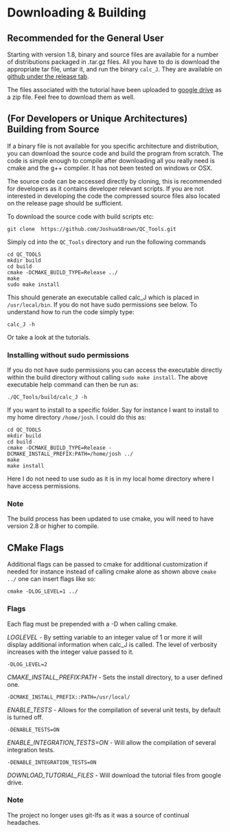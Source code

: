 # Downloading & Building

## Recommended for the General User

Starting with version 1.8, binary and source files are available for a number of distributions packaged in .tar.gz files. All you have to do is download the appropriate tar file, untar it, and run the binary `calc_J`. They are available on [github under the release tab](https://github.com/JoshuaSBrown/QC_Tools/releases).

The files associated with the tutorial have been uploaded to [google drive](https://drive.google.com/file/d/1rCsj_jpMyE0S0cokFJDyBSA0aPNiIHNb/view?usp=sharing) as a zip file. Feel free to download them as well.

## (For Developers or Unique Architectures) Building from Source

If a binary file is not available for you specific architecture and distribution, you can download the source code and build the program from scratch. The code is simple enough to compile after downloading all you really need is cmake and the g++ compiler. It has not been tested on windows or OSX.

The source code can be accessed directly by cloning, this is recommended for developers as it contains developer relevant scripts. If you are not interested in developing the code the compressed source files also located on the release page should be sufficient. 

To download the source code with build scripts etc:

```
git clone  https://github.com/JoshuaSBrown/QC_Tools.git
```

Simply cd into the `QC_Tools` directory and run the following commands

    cd QC_TOOLS
    mkdir build
    cd build
    cmake -DCMAKE_BUILD_TYPE=Release ../
    make
    sudo make install

This should generate an executable called calc_J which is placed in `/usr/local/bin`. If you do not have sudo permissions see below. To understand how to run the code simply type:

    calc_J -h

Or take a look at the tutorials. 

### Installing without sudo permissions

If you do not have sudo permissions you can access the executable directly within the build directory without calling `sudo make install`. The above executable help command can then be run as:  

    ./QC_Tools/build/calc_J -h

If you want to install to a specific folder. Say for instance I want to install to my home directory `/home/josh`. I could do this as:

    cd QC_TOOLS
    mkdir build
    cd build
    cmake -DCMAKE_BUILD_TYPE=Release -DCMAKE_INSTALL_PREFIX:PATH=/home/josh ../
    make
    make install

Here I do not need to use sudo as it is in my local home directory where I have access permissions. 

### Note

The build process has been updated to use cmake, you will need to have version 2.8 or higher to compile.

## CMake Flags

Additional flags can be passed to cmake for additional customization if needed for instance instead of calling cmake alone as shown above `cmake ../` one can insert flags like so:

    cmake -DLOG_LEVEL=1 ../

### Flags

Each flag must be prepended with a -D when calling cmake. 

*LOGLEVEL* - By setting variable to an integer value of 1 or more it will display additional information when calc_J is called. The level of verbosity increases with the integer value passed to it. 

    -DLOG_LEVEL=2

*CMAKE_INSTALL_PREFIX:PATH* - Sets the install directory, to a user defined one. 

    -DCMAKE_INSTALL_PREFIX::PATH=/usr/local/

*ENABLE_TESTS* - Allows for the compilation of several unit tests, by default is turned off. 

    -DENABLE_TESTS=ON

*ENABLE_INTEGRATION_TESTS=ON* - Will allow the compilation of several integration tests.

    -DENABLE_INTEGRATION_TESTS=ON

*DOWNLOAD_TUTORIAL_FILES* - Will download the tutorial files from google drive. 

### Note

The project no longer uses git-lfs as it was a source of continual headaches. 
